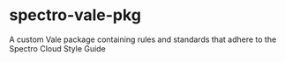# spectro-vale-pkg
A custom Vale package containing rules and standards that adhere to the Spectro Cloud Style Guide
